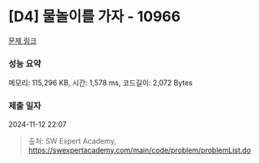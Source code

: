 # [D4] 물놀이를 가자 - 10966 

[문제 링크](https://swexpertacademy.com/main/code/problem/problemDetail.do?contestProbId=AXWXMZta-PsDFAST) 

### 성능 요약

메모리: 115,296 KB, 시간: 1,578 ms, 코드길이: 2,072 Bytes

### 제출 일자

2024-11-12 22:07



> 출처: SW Expert Academy, https://swexpertacademy.com/main/code/problem/problemList.do